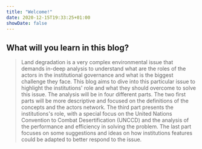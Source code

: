 ```yaml
---
title: "Welcome!"
date: 2020-12-15T19:33:25+01:00
showDate: false
---
```


##  What will you learn in this blog?


> Land degradation is a very complex environmental issue that demands in-deep analysis to understand what are the roles of the actors in the institutional governance and what is the biggest challenge they face. This blog aims to dive into this particular issue to highlight the institutions' role and what they should overcome to solve this issue. The analysis will be in four different parts. The two first parts will be more descriptive and focused on the definitions of the concepts and the actors network. The third part presents the institutions's role, with a special focus on the United Nations Convention to Combat Desertification (UNCCD) and the analysis of the performance and efficiency in solving the problem. The last part  focuses on some suggestions and ideas on how institutions features could be adapted to better respond to the issue. 

